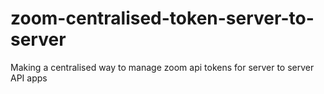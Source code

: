 # zoom-centralised-token-server-to-server
Making a centralised way to manage zoom api tokens for server to server API apps
